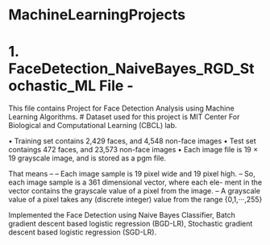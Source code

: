 # MachineLearningProjects

# 1. FaceDetection_NaiveBayes_RGD_Stochastic_ML File -
 This file contains Project for Face Detection Analysis using Machine Learning Algorithms. # Dataset used for this project is MIT Center For Biological and Computational Learning (CBCL) lab.
 
  • Training set contains 2,429 faces, and 4,548 non-face images
  • Test set contaings 472 faces, and 23,573 non-face images
  • Each image file is 19 × 19 grayscale image, and is stored as a pgm file.

  That means –
  – Each image sample is 19 pixel wide and 19 pixel high.
  – So, each image sample is a 361 dimensional vector, where each ele- ment in the vector contains the grayscale value of a pixel from the image.
  – A grayscale value of a pixel takes any (discrete integer) value from the range {0,1,···,255}
  

Implemented the Face Detection using Naive Bayes Classifier, Batch gradient descent based logistic regression (BGD-LR), Stochastic  gradient  descent  based  logistic regression (SGD-LR).
